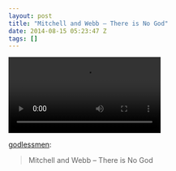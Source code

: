 ```yaml
---
layout: post
title: "Mitchell and Webb – There is No God"
date: 2014-08-15 05:23:47 Z
tags: []
---
```

<video autoplay="autoplay" controls="controls"><source src="http://www.youtube.com/watch?v=ZCL4dXUtblg&index=16&list=RDi1NfWIaYed8"></video>

[godlessmen](http://godlessmen.tumblr.com/post/94760166660/mitchell-and-webb-there-is-no-god):

> Mitchell and Webb – There is No God
